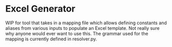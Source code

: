 # Excel Generator

WIP for tool that takes in a mapping file which allows defining constants and
aliases from various inputs to populate an Excel template. Not really sure why
anyone would ever want to use this. The grammar used for the mapping is
currently defined in resolver.py.
